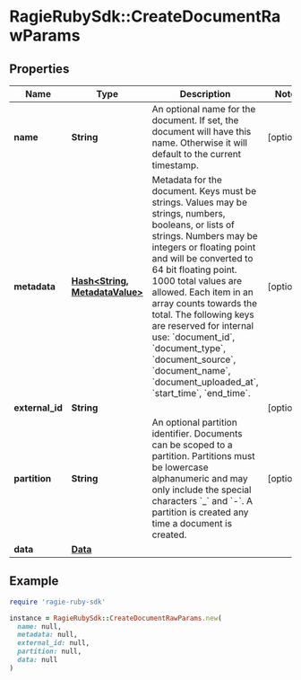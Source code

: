 # RagieRubySdk::CreateDocumentRawParams

## Properties

| Name | Type | Description | Notes |
| ---- | ---- | ----------- | ----- |
| **name** | **String** | An optional name for the document. If set, the document will have this name. Otherwise it will default to the current timestamp. | [optional] |
| **metadata** | [**Hash&lt;String, MetadataValue&gt;**](MetadataValue.md) | Metadata for the document. Keys must be strings. Values may be strings, numbers, booleans, or lists of strings. Numbers may be integers or floating point and will be converted to 64 bit floating point. 1000 total values are allowed. Each item in an array counts towards the total. The following keys are reserved for internal use: &#x60;document_id&#x60;, &#x60;document_type&#x60;, &#x60;document_source&#x60;, &#x60;document_name&#x60;, &#x60;document_uploaded_at&#x60;, &#x60;start_time&#x60;, &#x60;end_time&#x60;. | [optional] |
| **external_id** | **String** |  | [optional] |
| **partition** | **String** | An optional partition identifier. Documents can be scoped to a partition. Partitions must be lowercase alphanumeric and may only include the special characters &#x60;_&#x60; and &#x60;-&#x60;.  A partition is created any time a document is created. | [optional] |
| **data** | [**Data**](Data.md) |  |  |

## Example

```ruby
require 'ragie-ruby-sdk'

instance = RagieRubySdk::CreateDocumentRawParams.new(
  name: null,
  metadata: null,
  external_id: null,
  partition: null,
  data: null
)
```

